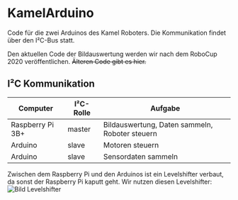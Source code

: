 # KamelArduino

Code für die zwei Arduinos des Kamel Roboters.
Die Kommunikation findet über den I²C-Bus statt.

Den aktuellen Code der Bildauswertung werden wir nach dem RoboCup 2020 veröffentlichen.
~~Älteren Code gibt es hier.~~

## I²C Kommunikation

Computer | I²C-Rolle | Aufgabe
---------|-------|---------
Raspberry Pi 3B+ | master | Bildauswertung, Daten sammeln, Roboter steuern
Arduino | slave | Motoren steuern
Arduino | slave | Sensordaten sammeln

Zwischen dem Raspberry Pi und den Arduinos ist ein Levelshifter verbaut, da sonst der Raspberry Pi kaputt geht.
Wir nutzen diesen Levelshifter:
![Bild Levelshifter](https://cdn.sparkfun.com//assets/parts/8/5/2/2/12009-06.jpg)
